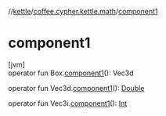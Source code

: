 //[kettle](../../index.md)/[coffee.cypher.kettle.math](index.md)/[component1](component1.md)

# component1

[jvm]\
operator fun Box.[component1](component1.md)(): Vec3d

operator fun Vec3d.[component1](component1.md)(): [Double](https://kotlinlang.org/api/latest/jvm/stdlib/kotlin/-double/index.html)

operator fun Vec3i.[component1](component1.md)(): [Int](https://kotlinlang.org/api/latest/jvm/stdlib/kotlin/-int/index.html)
